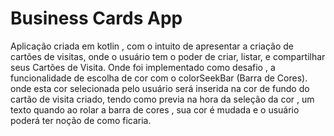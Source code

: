 # Business Cards App
Aplicação criada em kotlin , com o intuito de apresentar a criação de cartões de visitas, 
onde o usuário tem o poder de criar, listar, e compartilhar seus Cartões de Visita. Onde foi implementado como desafio , 
a funcionalidade de escolha de cor com o colorSeekBar (Barra de Cores). onde esta cor selecionada pelo usuário 
será inserida na cor de fundo do cartão de visita criado, tendo como previa na hora da seleção da cor , 
um texto quando ao rolar a barra de cores , sua cor é mudada e o usuário poderá ter noção de como ficaria.
